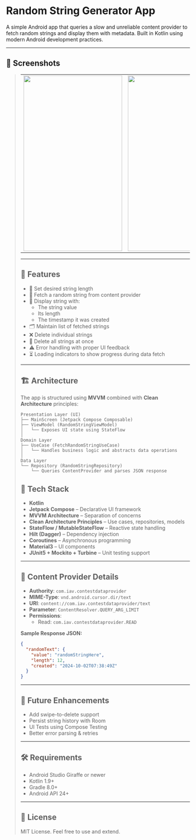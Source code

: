 # Random String Generator App

A simple Android app that queries a slow and unreliable content provider to fetch random strings and display them with metadata. Built in Kotlin using modern Android development practices.

---

## 📸 Screenshots

> <table>
  <tr>
    <td><img src= "https://github.com/user-attachments/assets/6c34ecf3-49a1-4649-ab1d-5ebae817366c" width=270 height=480></td>
    <td><img src="https://github.com/user-attachments/assets/7ff5c76f-5b37-4c4a-a5f1-75ff11fb8841" width=270 height=480></td>
    <td><img src="https://github.com/user-attachments/assets/ac282487-65e5-4884-b8f8-8045ade4d87b" width=270 height=480></td>
 </table>


---

## 🧩 Features

- 📏 Set desired string length
- 🔄 Fetch a random string from content provider
- 🧾 Display string with:
  - The string value
  - Its length
  - The timestamp it was created
- 🗂 Maintain list of fetched strings
- ❌ Delete individual strings
- 🧹 Delete all strings at once
- ⚠️ Error handling with proper UI feedback
- ⏳ Loading indicators to show progress during data fetch

---

## 🏗 Architecture

The app is structured using **MVVM** combined with **Clean Architecture** principles:

```
Presentation Layer (UI)
├── MainScreen (Jetpack Compose Composable)
├── ViewModel (RandomStringViewModel)
│   └── Exposes UI state using StateFlow
│
Domain Layer
├── UseCase (FetchRandomStringUseCase)
│   └── Handles business logic and abstracts data operations
│
Data Layer
└── Repository (RandomStringRepository)
    └── Queries ContentProvider and parses JSON response
```

## 🔧 Tech Stack

- **Kotlin**
- **Jetpack Compose** – Declarative UI framework
- **MVVM Architecture** – Separation of concerns
- **Clean Architecture Principles** – Use cases, repositories, models
- **StateFlow / MutableStateFlow** – Reactive state handling
- **Hilt (Dagger)** – Dependency injection
- **Coroutines** – Asynchronous programming
- **Material3** – UI components
- **JUnit5 + Mockito + Turbine** – Unit testing support


---

## 🔗 Content Provider Details

- **Authority**: `com.iav.contestdataprovider`
- **MIME-Type**: `vnd.android.cursor.dir/text`
- **URI**: `content://com.iav.contestdataprovider/text`
- **Parameter**: `ContentResolver.QUERY_ARG_LIMIT`
- **Permissions**:
  - Read: `com.iav.contestdataprovider.READ`

**Sample Response JSON:**
```json
{
  "randomText": {
    "value": "randomStringHere",
    "length": 12,
    "created": "2024-10-02T07:38:49Z"
  }
}
```

---

## 🚀 Future Enhancements

- Add swipe-to-delete support
- Persist string history with Room
- UI Tests using Compose Testing
- Better error parsing & retries

---

## 🛠 Requirements

- Android Studio Giraffe or newer
- Kotlin 1.9+
- Gradle 8.0+
- Android API 24+

---

## 📄 License

MIT License. Feel free to use and extend.
